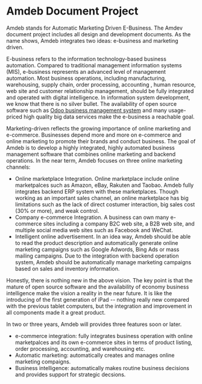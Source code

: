 Amdeb Document Project
=========

Amdeb stands for Automatic Marketing Driven E-Business. The Amdev document project includes all 
design and development documents. As the name shows, Amdeb integrates two ideas: e-business and marketing driven. 

E-business refers to the information technology-based business automation. Compared to traditional
management information systems (MIS), e-business represents an advanced level of management automation.
Most business operations, including manufacturing, warehousing, supply chain, order processing, accounting
, human resource, web site and customer relationship management, should be fully integrated and operated
with digital intelligence. In information system development, we know that there is no silver bullet.
The availability of open source software such as [Odoo business management
system](www.odoo.com) and many usage-priced high quality big data services make the e-business a reachable goal. 

Marketing-driven reflects the growing importance of online marketing and e-commerce. Businesses depend 
more and more on e-commerce and online marketing to promote their brands and conduct business. 
The goal of Amdeb is to develop a highly integrated, highly automated business management software that 
combines online marketing and backend operations. In the near term, Amdeb focuses on three online marketing channels:

* Online marketplace Integration. Online marketplace include online marketpalces such as 
Amazon, eBay, Rakuten and Taobao. Amdeb fully integrates backend ERP system with these marketplaces.
Though working as an important sales channel, an online marketplace has big limitations 
such as the lack of direct costumer interaction, big sales cost (30% or more), and weak control.
* Company e-commerce Integration. A business can own many e-commerce sites including a company B2C web site, 
a B2B web site, and multiple social media web sites such as Facebook and WeChat. 
* Intelligent online advertisement. In an idea way, Amdeb should be able to read the product description 
and automatically generate online marketing campaigns such as Google Adwords, Bing Ads or mass mailing 
campaigns. Due to the integration with backend operation system, Amdeb should be automatically manage
marketing campaigns based on sales and inventory information. 

Honestly, there is nothing new in the above vision. The key point is that the mature of open source software and 
the availability of economy business intelligence make the vision a reality in the near future. It is 
like the introducing of the first generation of iPad -- nothing really new compared with the 
previous tablet computers, but the integration and improvement in all components made it a great product.
     
In two or three years, Amdeb will provides three features soon or later. 

* e-commerce integration: fully integrates business operation with online marketpalces and its own e-commerce sites 
 in terms of product listing, order processing, accounting, and warehousing etc. 
* Automatic marketing: automatically creates and manages online marketing compaigns. 
* Business intelligence: automatically makes routine business decisions and provides support for strategic decsions.  
 




